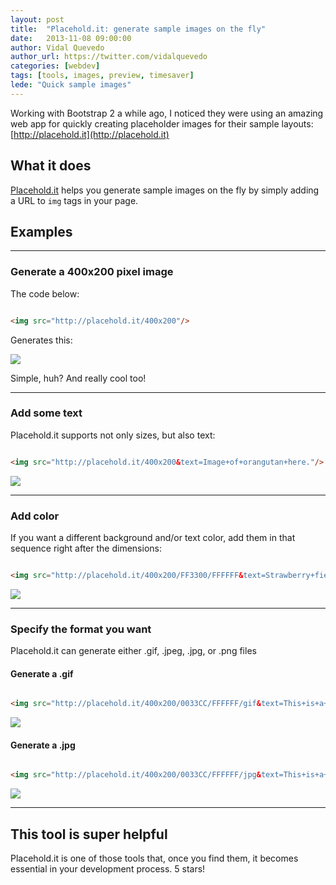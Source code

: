 ```yaml
---
layout: post
title:  "Placehold.it: generate sample images on the fly"
date:   2013-11-08 09:00:00
author: Vidal Quevedo
author_url: https://twitter.com/vidalquevedo
categories: [webdev]
tags: [tools, images, preview, timesaver]
lede: "Quick sample images"
---
```


Working with Bootstrap 2 a while ago, I noticed they were using an amazing web app for quickly creating placeholder images for their sample layouts: [http://placehold.it](http://placehold.it)

## What it does

[Placehold.it](http://placehold.it) helps you generate sample images on the fly by simply adding a URL to `img` tags in your page. 

## Examples

---

### Generate a 400x200 pixel image

The code below:

```html

<img src="http://placehold.it/400x200"/>

```
Generates this:

<img src="http://placehold.it/400x200"/>

Simple, huh? And really cool too!

---

### Add some text

Placehold.it supports not only sizes, but also text:

```html

<img src="http://placehold.it/400x200&text=Image+of+orangutan+here."/>

```
<img src="http://placehold.it/400x200&text=Image+of+orangutan+here."/>


---


### Add color

If you want a different background and/or text color, add them in that sequence right after the dimensions:

```html

<img src="http://placehold.it/400x200/FF3300/FFFFFF&text=Strawberry+fields+forever."/>

```
<img src="http://placehold.it/400x200/FF3300/FFFFFF&text=Strawberry+fields+forever."/>


---

### Specify the format you want

Placehold.it can generate either .gif, .jpeg, .jpg, or .png files

#### Generate a .gif

```html

<img src="http://placehold.it/400x200/0033CC/FFFFFF/gif&text=This+is+a+.gif"/>

```
<img src="http://placehold.it/400x200/0033CC/FFFFFF/gif&text=This+is+a+.gif"/>


#### Generate a .jpg

```html

<img src="http://placehold.it/400x200/0033CC/FFFFFF/jpg&text=This+is+a+.jpg"/>

```
<img src="http://placehold.it/400x200/0033CC/FFFFFF/jpg&text=This+is+a+.jpg"/>

---

## This tool is super helpful

Placehold.it is one of those tools that, once you find them, it becomes essential in your development process. 5 stars!